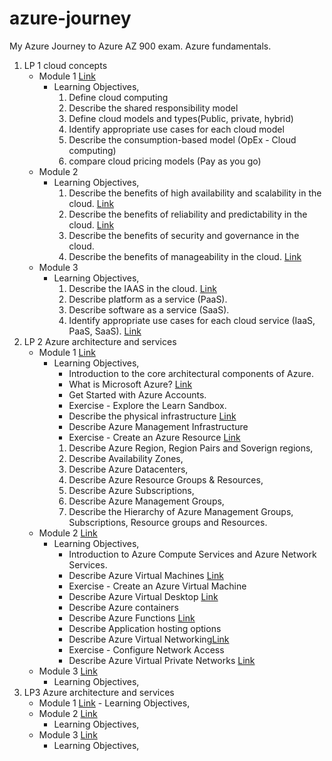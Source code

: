 # azure-journey

My Azure Journey to Azure AZ 900 exam. Azure fundamentals.

1. LP 1 cloud concepts
   - Module 1 [Link](https://dheerajy1.hashnode.dev/learning-microsoft-azure-fundamentals-for-az-900-exam-day-1)
     - Learning Objectives,
       1. Define cloud computing
       2. Describe the shared responsibility model
       3. Define cloud models and types(Public, private, hybrid)
       4. Identify appropriate use cases for each cloud model
       5. Describe the consumption-based model (OpEx - Cloud computing)
       6. compare cloud pricing models (Pay as you go)
   - Module 2
     - Learning Objectives,
       1. Describe the benefits of high availability and scalability in the cloud. [Link](https://dheerajy1.hashnode.dev/learning-microsoft-azure-fundamentals-for-az-900-exam-day-2)
       2. Describe the benefits of reliability and predictability in the cloud. [Link](https://dheerajy1.hashnode.dev/learning-microsoft-azure-fundamentals-for-az-900-exam-day-3)
       3. Describe the benefits of security and governance in the cloud.
       4. Describe the benefits of manageability in the cloud. [Link](https://dheerajy1.hashnode.dev/learning-microsoft-azure-fundamentals-for-az-900-exam-day-4)
   - Module 3
     - Learning Objectives,
       1. Describe the IAAS in the cloud. [Link](https://dheerajy1.hashnode.dev/learning-microsoft-azure-fundamentals-for-az-900-exam-day-5)
       2. Describe platform as a service (PaaS).
       3. Describe software as a service (SaaS).
       4. Identify appropriate use cases for each cloud service (IaaS, PaaS, SaaS). [Link](https://dheerajy1.hashnode.dev/learning-microsoft-azure-fundamentals-for-az-900-exam-day-6)
2. LP 2 Azure architecture and services
   - Module 1 [Link]()
     - Learning Objectives,
       - Introduction to the core architectural components of Azure.
       - What is Microsoft Azure? [Link](https://dheerajy1.hashnode.dev/learning-microsoft-azure-fundamentals-for-az-900-exam-day-7)
       - Get Started with Azure Accounts.
       - Exercise - Explore the Learn Sandbox.
       - Describe the physical infrastructure [Link](https://dheerajy1.hashnode.dev/learning-microsoft-azure-fundamentals-for-az-900-exam-day-8)
       - Describe Azure Management Infrastructure
       - Exercise - Create an Azure Resource [Link](https://dheerajy1.hashnode.dev/learning-microsoft-azure-fundamentals-for-az-900-exam-day-9)
       1. Describe Azure Region, Region Pairs and Soverign regions,
       2. Describe Availability Zones,
       3. Describe Azure Datacenters,
       4. Describe Azure Resource Groups & Resources,
       5. Describe Azure Subscriptions,
       6. Describe Azure Management Groups,
       7. Describe the Hierarchy of Azure Management Groups, Subscriptions, Resource groups and Resources.
   - Module 2 [Link]()
     - Learning Objectives,
       - Introduction to Azure Compute Services and Azure Network Services.
       - Describe Azure Virtual Machines [Link](https://dheerajy1.hashnode.dev/learning-microsoft-azure-fundamentals-for-az-900-exam-day-10)
       - Exercise - Create an Azure Virtual Machine
       - Describe Azure Virtual Desktop [Link](https://dheerajy1.hashnode.dev/learning-microsoft-azure-fundamentals-for-az-900-exam-day-11)
       - Describe Azure containers
       - Describe Azure Functions [Link](https://dheerajy1.hashnode.dev/learning-microsoft-azure-fundamentals-for-az-900-exam-day-12)
       - Describe Application hosting options
       - Describe Azure Virtual Networking[Link](https://dheerajy1.hashnode.dev/learning-microsoft-azure-fundamentals-for-az-900-exam-day-13)
       - Exercise - Configure Network Access
       - Describe Azure Virtual Private Networks [Link](https://dheerajy1.hashnode.dev/learning-microsoft-azure-fundamentals-for-az-900-exam-day-14)
   - Module 3 [Link]()
     - Learning Objectives,
3. LP3 Azure architecture and services
   - Module 1 [Link]() - Learning Objectives,
   - Module 2 [Link]()
     - Learning Objectives,
   - Module 3 [Link]()
     - Learning Objectives,
